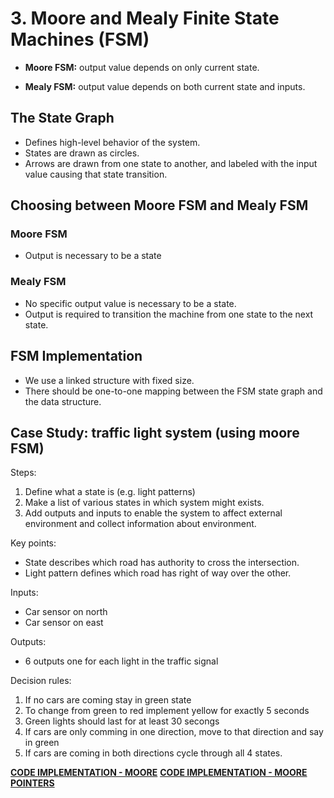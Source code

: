 # 3. Moore and Mealy Finite State Machines (FSM)

- **Moore FSM:** output value depends on only current state.

- **Mealy FSM:** output value depends on both current state and inputs.

## The State Graph

- Defines high-level behavior of the system. 
- States are drawn as circles. 
- Arrows are drawn from one state to another, and labeled with the input value causing that state transition.

## Choosing between Moore FSM and Mealy FSM

### Moore FSM

- Output is necessary to be a state

### Mealy FSM

- No specific output value is necessary to be a state.
- Output is required to transition the machine from one state to the next state.


## FSM Implementation

- We use a linked structure with fixed size.
- There should be one-to-one mapping between the FSM state graph and the data structure.

## Case Study: traffic light system (using moore FSM)

Steps:

1. Define what a state is (e.g. light patterns)
2. Make a list of various states in which system might exists.
3. Add outputs and inputs to enable the system to affect external environment and collect information about environment.

Key points:

- State describes which road has authority to cross the intersection.
- Light pattern defines which road has right of way over the other.

Inputs:

- Car sensor on north
- Car sensor on east

Outputs:

- 6 outputs one for each light in the traffic signal

Decision rules:

1. If no cars are coming stay in green state
2. To change from green to red implement yellow for exactly 5 seconds
3. Green lights should last for at least 30 secongs
4. If cars are only comming in one direction, move to that direction and say in green
5. If cars are coming in both directions cycle through all 4 states.

**[CODE IMPLEMENTATION - MOORE](Src/moore.c)**
**[CODE IMPLEMENTATION - MOORE POINTERS](Src/moore_pointers.c)**

